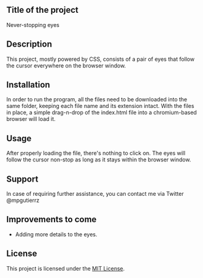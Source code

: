 
<h2>Title of the project</h2>
    Never-stopping eyes
<br>
<h2>Description</h2>
    This project, mostly powered by CSS, consists of a pair of eyes that follow the cursor everywhere on the browser window.
<br>
<h2>Installation</h2>
    In order to run the program, all the files need to be downloaded into the same folder, keeping each file name and its extension intact. With the files in place, a simple drag-n-drop of the index.html file into a chromium-based browser will load it.
<br>
<h2>Usage</h2>
    After properly loading the file, there's nothing to click on. The eyes will follow the cursor non-stop as long as it stays within the browser window.
<br>
<h2>Support</h2>
    In case of requiring further assistance, you can contact me via Twitter @mpgutierrz
<br>
<h2>Improvements to come</h2>
    <ul>
    <li>Adding more details to the eyes.</li>
    </ul>
<h2>License</h2>
    This project is licensed under the <a href="https://github.com/mp-gutierrez/pacmen-exercise/blob/main/LICENSE"> MIT License</a>.

